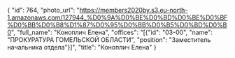 {
    "id": 764,
    "photo_url": "https://members2020by.s3.eu-north-1.amazonaws.com/127944_%D0%9A%D0%BE%D0%BD%D0%BE%D0%BF%D0%BB%D0%B8%D1%87%D0%95%D0%BB%D0%B5%D0%BD%D0%B0",
    "full_name": "Коноплич Елена",
    "offices": "[{\"id\": \"03-00\", \"name\": \"ПРОКУРАТУРА ГОМЕЛЬСКОЙ ОБЛАСТИ\", \"position\": \"Заместитель начальника отдела\"}]",
    "title": "Коноплич Елена"
}